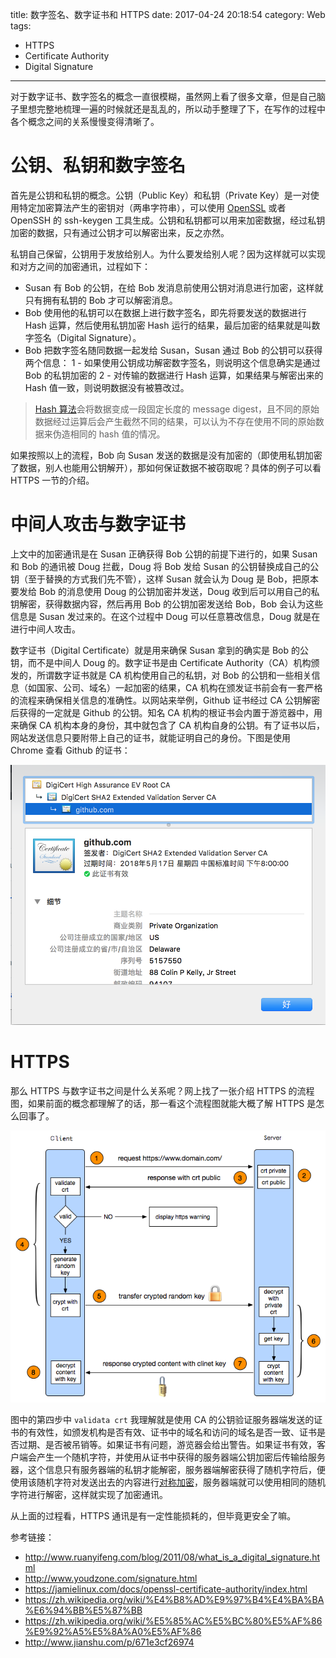 title: 数字签名、数字证书和 HTTPS
date: 2017-04-24 20:18:54
category: Web
tags:
 - HTTPS
 - Certificate Authority
 - Digital Signature
---

对于数字证书、数字签名的概念一直很模糊，虽然网上看了很多文章，但是自己脑子里想完整地梳理一遍的时候就还是乱乱的，所以动手整理了下，在写作的过程中各个概念之间的关系慢慢变得清晰了。

# 公钥、私钥和数字签名
首先是公钥和私钥的概念。公钥（Public Key）和私钥（Private Key）是一对使用特定加密算法产生的密钥对（两串字符串），可以使用 [OpenSSL](https://zh.wikipedia.org/wiki/OpenSSL) 或者 OpenSSH 的 ssh-keygen 工具生成。公钥和私钥都可以用来加密数据，经过私钥加密的数据，只有通过公钥才可以解密出来，反之亦然。

私钥自己保留，公钥用于发放给别人。为什么要发给别人呢？因为这样就可以实现和对方之间的加密通讯，过程如下：

- Susan 有 Bob 的公钥，在给 Bob 发消息前使用公钥对消息进行加密，这样就只有拥有私钥的 Bob 才可以解密消息。
- Bob 使用他的私钥可以在数据上进行数字签名，即先将要发送的数据进行 Hash 运算，然后使用私钥加密 Hash 运行的结果，最后加密的结果就是叫数字签名（Digital Signature）。
- Bob 把数字签名随同数据一起发给 Susan，Susan 通过 Bob 的公钥可以获得两个信息：
  1 - 如果使用公钥成功解密数字签名，则说明这个信息确实是通过 Bob 的私钥加密的
  2 - 对传输的数据进行 Hash 运算，如果结果与解密出来的 Hash 值一致，则说明数据没有被篡改过。

> [Hash 算法](https://zh.wikipedia.org/wiki/%E6%95%A3%E5%88%97%E5%87%BD%E6%95%B8)会将数据变成一段固定长度的 message digest，且不同的原始数据经过运算后会产生截然不同的结果，可以认为不存在使用不同的原始数据来伪造相同的 hash 值的情况。

如果按照以上的流程，Bob 向 Susan 发送的数据是没有加密的（即使用私钥加密了数据，别人也能用公钥解开），那如何保证数据不被窃取呢？具体的例子可以看 HTTPS 一节的介绍。

# 中间人攻击与数字证书
上文中的加密通讯是在 Susan 正确获得 Bob 公钥的前提下进行的，如果 Susan 和 Bob 的通讯被 Doug 拦截，Doug 将 Bob 发给 Susan 的公钥替换成自己的公钥（至于替换的方式我们先不管），这样 Susan 就会认为 Doug 是 Bob，把原本要发给 Bob 的消息使用 Doug 的公钥加密并发送，Doug 收到后可以用自己的私钥解密，获得数据内容，然后再用 Bob 的公钥加密发送给 Bob，Bob 会认为这些信息是 Susan 发过来的。在这个过程中 Doug 可以任意篡改信息，Doug 就是在进行中间人攻击。

数字证书（Digital Certificate）就是用来确保 Susan 拿到的确实是 Bob 的公钥，而不是中间人 Doug 的。数字证书是由 Certificate Authority（CA）机构颁发的，所谓数字证书就是 CA 机构使用自己的私钥，对 Bob 的公钥和一些相关信息（如国家、公司、域名）一起加密的结果，CA 机构在颁发证书前会有一套严格的流程来确保相关信息的准确性。以网站来举例，Github 证书经过 CA 公钥解密后获得的一定就是 Github 的公钥。知名 CA 机构的根证书会内置于游览器中，用来确保 CA 机构本身的身份，其中就包含了 CA 机构自身的公钥。有了证书以后，网站发送信息只要附带上自己的证书，就能证明自己的身份。下图是使用 Chrome 查看 Github 的证书：

![GitHub Cert](/images/GitHub_cert.png)

# HTTPS
那么 HTTPS 与数字证书之间是什么关系呢？网上找了一张介绍 HTTPS 的流程图，如果前面的概念都理解了的话，那一看这个流程图就能大概了解 HTTPS 是怎么回事了。

![https](/images/https.png)

图中的第四步中 `validata crt` 我理解就是使用 CA 的公钥验证服务器端发送的证书的有效性，如颁发机构是否有效、证书中的域名和访问的域名是否一致、证书是否过期、是否被吊销等。如果证书有问题，游览器会给出警告。如果证书有效，客户端会产生一个随机字符，并使用从证书中获得的服务器端公钥加密后传输给服务器，这个信息只有服务器端的私钥才能解密，服务器端解密获得了随机字符后，便使用该随机字符对发送出去的内容进行[对称加密](https://zh.wikipedia.org/wiki/%E5%B0%8D%E7%A8%B1%E5%AF%86%E9%91%B0%E5%8A%A0%E5%AF%86)，服务器端就可以使用相同的随机字符进行解密，这样就实现了加密通讯。

从上面的过程看，HTTPS 通讯是有一定性能损耗的，但毕竟更安全了嘛。

参考链接：
- http://www.ruanyifeng.com/blog/2011/08/what_is_a_digital_signature.html
- http://www.youdzone.com/signature.html
- https://jamielinux.com/docs/openssl-certificate-authority/index.html
- https://zh.wikipedia.org/wiki/%E4%B8%AD%E9%97%B4%E4%BA%BA%E6%94%BB%E5%87%BB
- https://zh.wikipedia.org/wiki/%E5%85%AC%E5%BC%80%E5%AF%86%E9%92%A5%E5%8A%A0%E5%AF%86
- http://www.jianshu.com/p/671e3cf26974